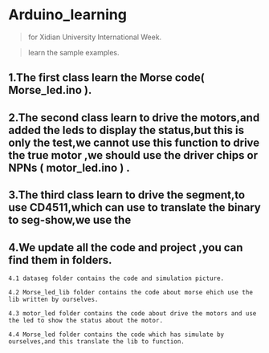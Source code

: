 # Arduino_learning
>for Xidian University  International Week.

>learn the sample examples.

## 1.The first class learn the Morse code( Morse_led.ino ).

## 2.The second class learn to drive the motors,and added the leds to display the status,but this is only the test,we cannot use this function to drive the true motor ,we should use the driver chips or NPNs ( motor_led.ino ) .

## 3.The third class learn to drive the segment,to use CD4511,which can use to translate the binary to seg-show,we use the 

## 4.We update all the code and project ,you can find them in folders.

    4.1 dataseg folder contains the code and simulation picture.

    4.2 Morse_led_lib folder contains the code about morse ehich use the lib written by ourselves.

    4.3 motor_led folder contains the code about drive the motors and use the led to show the status about the motor.

    4.4 Morse_led folder contains the code which has simulate by ourselves,and this translate the lib to function.
